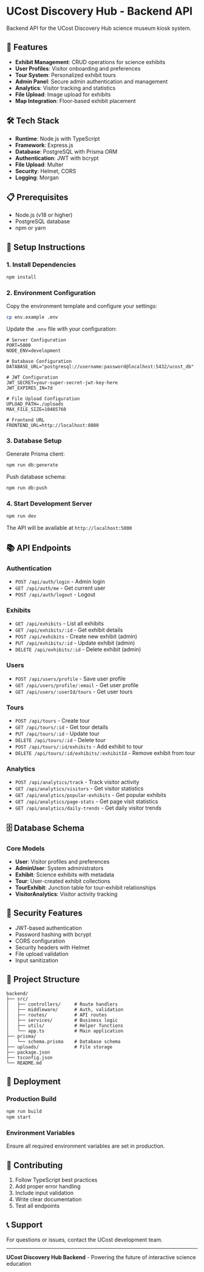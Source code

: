 # UCost Discovery Hub - Backend API

Backend API for the UCost Discovery Hub science museum kiosk system.

## 🚀 Features

- **Exhibit Management**: CRUD operations for science exhibits
- **User Profiles**: Visitor onboarding and preferences
- **Tour System**: Personalized exhibit tours
- **Admin Panel**: Secure admin authentication and management
- **Analytics**: Visitor tracking and statistics
- **File Upload**: Image upload for exhibits
- **Map Integration**: Floor-based exhibit placement

## 🛠️ Tech Stack

- **Runtime**: Node.js with TypeScript
- **Framework**: Express.js
- **Database**: PostgreSQL with Prisma ORM
- **Authentication**: JWT with bcrypt
- **File Upload**: Multer
- **Security**: Helmet, CORS
- **Logging**: Morgan

## 📋 Prerequisites

- Node.js (v18 or higher)
- PostgreSQL database
- npm or yarn

## 🔧 Setup Instructions

### 1. Install Dependencies

```bash
npm install
```

### 2. Environment Configuration

Copy the environment template and configure your settings:

```bash
cp env.example .env
```

Update the `.env` file with your configuration:

```env
# Server Configuration
PORT=5000
NODE_ENV=development

# Database Configuration
DATABASE_URL="postgresql://username:password@localhost:5432/ucost_db"

# JWT Configuration
JWT_SECRET=your-super-secret-jwt-key-here
JWT_EXPIRES_IN=7d

# File Upload Configuration
UPLOAD_PATH=./uploads
MAX_FILE_SIZE=10485760

# Frontend URL
FRONTEND_URL=http://localhost:8080
```

### 3. Database Setup

Generate Prisma client:
```bash
npm run db:generate
```

Push database schema:
```bash
npm run db:push
```

### 4. Start Development Server

```bash
npm run dev
```

The API will be available at `http://localhost:5000`

## 📚 API Endpoints

### Authentication
- `POST /api/auth/login` - Admin login
- `GET /api/auth/me` - Get current user
- `POST /api/auth/logout` - Logout

### Exhibits
- `GET /api/exhibits` - List all exhibits
- `GET /api/exhibits/:id` - Get exhibit details
- `POST /api/exhibits` - Create new exhibit (admin)
- `PUT /api/exhibits/:id` - Update exhibit (admin)
- `DELETE /api/exhibits/:id` - Delete exhibit (admin)

### Users
- `POST /api/users/profile` - Save user profile
- `GET /api/users/profile/:email` - Get user profile
- `GET /api/users/:userId/tours` - Get user tours

### Tours
- `POST /api/tours` - Create tour
- `GET /api/tours/:id` - Get tour details
- `PUT /api/tours/:id` - Update tour
- `DELETE /api/tours/:id` - Delete tour
- `POST /api/tours/:id/exhibits` - Add exhibit to tour
- `DELETE /api/tours/:id/exhibits/:exhibitId` - Remove exhibit from tour

### Analytics
- `POST /api/analytics/track` - Track visitor activity
- `GET /api/analytics/visitors` - Get visitor statistics
- `GET /api/analytics/popular-exhibits` - Get popular exhibits
- `GET /api/analytics/page-stats` - Get page visit statistics
- `GET /api/analytics/daily-trends` - Get daily visitor trends

## 🗄️ Database Schema

### Core Models
- **User**: Visitor profiles and preferences
- **AdminUser**: System administrators
- **Exhibit**: Science exhibits with metadata
- **Tour**: User-created exhibit collections
- **TourExhibit**: Junction table for tour-exhibit relationships
- **VisitorAnalytics**: Visitor activity tracking

## 🔐 Security Features

- JWT-based authentication
- Password hashing with bcrypt
- CORS configuration
- Security headers with Helmet
- File upload validation
- Input sanitization

## 📁 Project Structure

```
backend/
├── src/
│   ├── controllers/     # Route handlers
│   ├── middleware/      # Auth, validation
│   ├── routes/          # API routes
│   ├── services/        # Business logic
│   ├── utils/           # Helper functions
│   └── app.ts           # Main application
├── prisma/
│   └── schema.prisma    # Database schema
├── uploads/             # File storage
├── package.json
├── tsconfig.json
└── README.md
```

## 🚀 Deployment

### Production Build
```bash
npm run build
npm start
```

### Environment Variables
Ensure all required environment variables are set in production.

## 🤝 Contributing

1. Follow TypeScript best practices
2. Add proper error handling
3. Include input validation
4. Write clear documentation
5. Test all endpoints

## 📞 Support

For questions or issues, contact the UCost development team.

---

**UCost Discovery Hub Backend** - Powering the future of interactive science education 